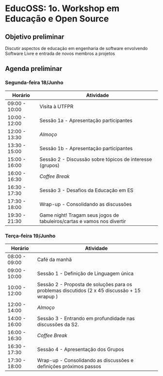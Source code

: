 # EducOSS: 1o. Workshop em Educação e Open Source

## Objetivo preliminar
Discutir aspectos de educação em engenharia de software envolvendo Software Livre e entrada de novos membros a projetos

## Agenda preliminar

### Segunda-feira 18/Junho

| Horário         | Atividade                     |
|-----------------|--------------------------     |
| 09:00 - 10:00   | Visita à UTFPR                |
| 10:00 - 12:00   | Sessão 1a - Apresentação participantes
| 12:00 - 13:30   | *Almoço*                      |
| 13:30 - 15:00   | Sessão 1b - Apresentação participantes    |
| 15:00 - 16:00   | Sessão 2 - Discussão sobre tópicos de interesse (grupos) |
| 16:00 - 16:30   | *Coffee Break* |
| 16:30 - 17:30   | Sessão 3 - Desafios da Educação em ES| 
| 17:30 - 18:00   | Wrap-up - Consolidando as discussões |
| 19:30 - 21:30   | Game night! Tragam seus jogos de tabuleiros/cartas e vamos nos divertir |

### Terça-feira 19/Junho

| Horário         | Atividade                     |
|-----------------|--------------------------     |
| 08:00 - 09:00   | Café da manhã                |
| 09:00 - 10:00   | Sessão 1 - Definição de Linguagem única|
| 10:00 - 12:00   | Sessão 2 - Proposta de soluções para os problemas discutidos (2 x 45 discussão + 15 wrapup )|
| 12:00 - 14:00   | *Almoço*                      |
| 14:00 - 16:00   | Sessão 3 - Entrando em profundidade nas discussões da S2.   |
| 16:00 - 16:30   | *Coffee Break* |
| 16:30 - 17:30   | Sessão 4 - Apresentação dos Grupos | 
| 17:30 - 18:00   | Wrap-up - Consolidando as discussões e definições próximos passos |

